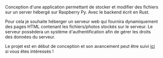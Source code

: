 Conception d'une application permettant de stocker et modifier des fichiers sur un server hébergé sur Raspberry Py. Avec le backend écrit en Rust.

Pour cela je souhaite héberger un serveur web qui fournira dynamiquement des pages HTML contenant les fichiers/photos stockés sur le serveur. Le serveur possèdera un système d'authentification afin de gérer les droits des données du serveur.

Le projet est en début de conception et son avancement peut être suivi [ici](https://github.com/sylanecpn/sylcpn_io) si vous êtes intéressés !

